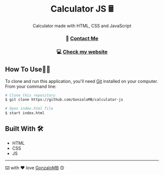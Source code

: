 <!-- Please update value in the {}  -->

<h1 align="center">Calculator JS 🖩</h1>

<div align="center">
 Calculator made with HTML, CSS and JavaScript
</div>
<div align="center">
  <h3> 📝 
    <a href="https://www.linkedin.com/in/gonzalo-meana-balseiro-90a523188/">
      Contact Me
    </a>
  </h3>
    <h3> 💻  
    <a href="http://gonzalomb.com">
      Check my website
    </a>
  </h3>
</div>

## How To Use👨‍💻

<!-- Example: -->

To clone and run this application, you'll need [Git](https://git-scm.com) installed on your computer. From your command line:

```bash
# Clone this repository
$ git clone https://github.com/GonzaloMB/calculator-js

# Open index.html file
$ start index.html

```

## Built With 🛠️

* HTML
* CSS 
* JS

---
⌨️ with ❤️ love [GonzaloMB](https://github.com/GonzaloMB) 😊
